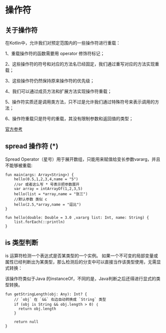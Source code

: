 # 操作符

## 关于操作符

在Kotlin中，允许我们对预定范围内的一些操作符进行重载：

1、重载操作符的函数需要用 operator 修饰符标记；

2、这些操作符的符号和对应的方法名已经固定，我们通过重写对应的方法实现重载；

3、这些操作符仍然保持原来操作符的优先级；

4、我们可以通过成员方法和扩展方法实现操作符重载；

5、操作符实质还是调用类方法，只不过是允许我们通过特殊符号来表示调用的方法；

6、操作符重载只是符号的重载，其没有限制参数和返回值的类型；

[官方参考](http://www.kotlincn.net/docs/reference/operator-overloading.html#递增与递减)


## spread 操作符 (*)

Spread Operator（星号）用于展开数组，只能用来赋值给变长参数vararg，并且不能够被重载:

    fun main(args: Array<String>) {
        hello(0.5,1,2,3,4,name = "5")
        //or 或者这么写 * 号表示把参数展开
        var array = intArrayOf(1,2,3,5)
        hello(list = *array,name = "张三")
        //默认参数 类似 c
        hello(2.5,*array,name = "逗比")
    }
    
    fun hello(double: Double = 3.0 ,vararg list: Int, name: String) {
        list.forEach(::println)
    }
    
    
 ## is 类型判断
 
 is 运算符检测一个表达式是否某类型的一个实例。 
 如果一个不可变的局部变量或属性已经判断出为某类型，那么检测后的分支中可以直接当作该类型使用，无需显式转换：
 
 该操作符类似于Java 的instanceOf，不同的是，Java判断之后还得进行显式的类型转换。
 
    fun getStringLength(obj: Any): Int? {
        // `obj` 在 `&&` 右边自动转换成 `String` 类型
        if (obj is String && obj.length > 0) ｛
          return obj.length
        }
    
        return null
    }
